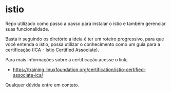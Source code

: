 # istio
Repo utilizado como passo a passo para instalar o istio e também gerenciar suas funcionalidade.

Basta ir seguindo os diretório a ideia é ter um roteiro progressivo, para que você entenda o istio,
possa utilizar o conhecimento como um guia para a certificação (ICA - Istio Certified Associate).

Para mais informações sobre a certificação acesse o link;
- https://training.linuxfoundation.org/certification/istio-certified-associate-ica/

Qualquer dúvida entre em contato.
